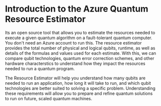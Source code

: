 # Introduction to the Azure Quantum Resource Estimator

Its an open source tool that allows you to estimate the resources needed to execute a given quantum algorithm on a fault-tolerant quantum computer. You don't need an Azure account to run this.
The resource estimator provides the total number of physical and logical qubits, runtime, as well as details of the formulas and values used for each estimate. With this, we can compare qubit technologies, quantum error correction schemes, and other hardware characterstics to understand how they impact the resources needed to run a quantum program.

The Resource Estimator will help you understand how many qubits are needed to run an application, how long it will take to run, and which qubit technologies are better suited to solving a specific problem. Understanding these requirements will allow you to prepare and refine quantum solutions to run on future, scaled quantum machines.


